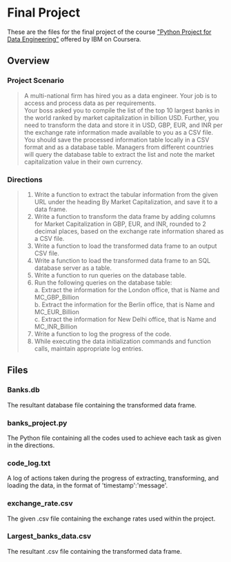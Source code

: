 # Final Project
These are the files for the final project of the course ["Python Project for Data Engineering"](https://www.coursera.org/learn/python-project-for-data-engineering) offered by IBM on Coursera.

## Overview
### Project Scenario
> A multi-national firm has hired you as a data engineer. Your job is to access and process data as per requirements.<br>
> Your boss asked you to compile the list of the top 10 largest banks in the world ranked by market capitalization in billion USD. Further, you need to transform the data and store it in USD, GBP, EUR, and INR per the exchange rate information made available to you as a CSV file. You should save the processed information table locally in a CSV format and as a database table. Managers from different countries will query the database table to extract the list and note the market capitalization value in their own currency.

### Directions
> 1. Write a function to extract the tabular information from the given URL under the heading By Market Capitalization, and save it to a data frame.
> 2. Write a function to transform the data frame by adding columns for Market Capitalization in GBP, EUR, and INR, rounded to 2 decimal places, based on the exchange rate information shared as a CSV file.
> 3. Write a function to load the transformed data frame to an output CSV file.
> 4. Write a function to load the transformed data frame to an SQL database server as a table.
> 5. Write a function to run queries on the database table.
> 6. Run the following queries on the database table:<br>
>   a. Extract the information for the London office, that is Name and MC_GBP_Billion<br>
>   b. Extract the information for the Berlin office, that is Name and MC_EUR_Billion<br>
>   c. Extract the information for New Delhi office, that is Name and MC_INR_Billion<br>
> 7. Write a function to log the progress of the code.
> 8. While executing the data initialization commands and function calls, maintain appropriate log entries.

## Files
### Banks.db
The resultant database file containing the transformed data frame.

### banks_project.py
The Python file containing all the codes used to achieve each task as given in the directions.

### code_log.txt
A log of actions taken during the progress of extracting, transforming, and loading the data, in the format of 'timestamp':'message'.

### exchange_rate.csv
The given .csv file containing the exchange rates used within the project.

### Largest_banks_data.csv
The resultant .csv file containing the transformed data frame. 
